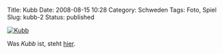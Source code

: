 Title: Kubb
Date: 2008-08-15 10:28
Category: Schweden
Tags: Foto, Spiel
Slug: kubb-2
Status: published

[![Kubb](/pic/kubbaction_s.jpg "Kubb")](/pic/kubbaction_l.jpg)

Was *Kubb* ist, steht
[hier](http://www.fiket.de/2006/05/21/wort-der-woche-kubb/).

